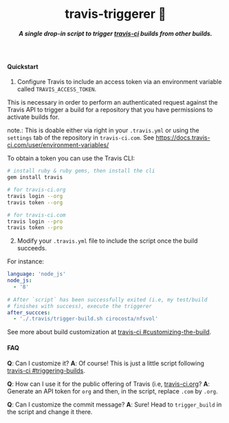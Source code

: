 <h1 align="center">travis-triggerer 👷  </h1>

<h5 align="center">A single drop-in script to trigger <a href="https://travis-ci.com/">travis-ci</a> builds from other builds.</h5>

<br/>


#### Quickstart


1. Configure Travis to include an access token via an environment variable called `TRAVIS_ACCESS_TOKEN`.

This is necessary in order to perform an authenticated request against the Travis API to trigger a build for a repository that you have permissions to activate builds for.
   
note.: This is doable either via right in your `.travis.yml` or using the `settings` tab of the repository in `travis-ci.com`. See https://docs.travis-ci.com/user/environment-variables/

To obtain a token you can use the Travis CLI:

  ```sh
  # install ruby & ruby gems, then install the cli
  gem install travis

  # for travis-ci.org
  travis login --org
  travis token --org

  # for travis-ci.com
  travis login --pro
  travis token --pro
  ```

2. Modify your `.travis.yml` file to include the script once the build succeeds.

For instance:

```yml
language: 'node_js'
node_js:
  - '8'
  
# After `script` has been successfully exited (i.e, my test/build
# finishes with success), execute the triggerer
after_succces:
  - './.travis/trigger-build.sh cirocosta/nfsvol'
```


See more about build customization at [travis-ci #customizing-the-build](https://docs.travis-ci.com/user/customizing-the-build).

#### FAQ

**Q**: Can I customize it?
**A**: Of course! This is just a little script following [travis-ci #triggering-builds](https://docs.travis-ci.com/user/triggering-builds/).


**Q**: How can I use it for the public offering of Travis (i.e, [travis-ci.org](https://travis-ci.org)?
**A**: Generate an API token for `org` and then, in the script, replace `.com` by `.org`.


**Q**: Can I customize the commit message?
**A**: Sure! Head to `trigger_build` in the script and change it there.

